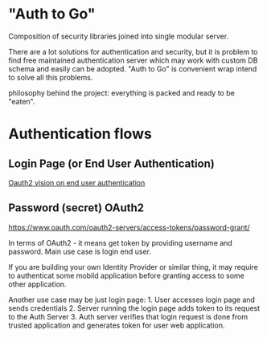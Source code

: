 "Auth to Go"
============

Composition of security libraries joined into single modular server. 

There are a lot solutions for authentication and security, but it is 
problem to find free maintained authentication server which may work 
with custom DB schema and easily can be adopted. 
"Auth to Go" is convenient wrap intend to solve all this problems. 

philosophy behind the project: everything is packed and ready to 
be "eaten". 

Authentication flows
====================

Login Page (or End User Authentication)
---------------------------------------

[Oauth2 vision on end user authentication](https://oauth.net/articles/authentication/)

Password (secret) OAuth2
------------------------

https://www.oauth.com/oauth2-servers/access-tokens/password-grant/

In terms of OAuth2 - it means get token by providing username and password. 
Main use case is login end user. 

If you are building your own Identity Provider or similar thing, it may require to 
authenticat some mobild application before granting access to some other application. 

Another use case may be just login page: 
    1. User accesses login page and sends credentials 
    2. Server running the login page adds token to its request to the Auth Server 
    3. Auth server verifies that login request is done from trusted application and generates token
        for user web application. 

    

